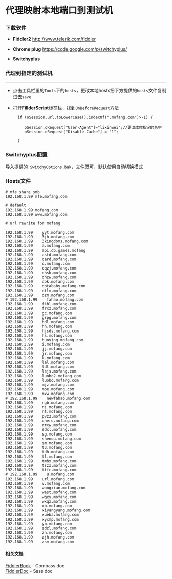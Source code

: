代理映射本地端口到测试机
=========

### 下载软件

  - **Fiddler2** http://www.telerik.com/fiddler
  
  - **Chrome plug** https://code.google.com/p/switchyplus/
  
  - **Switchyplus**

### 代理到指定的测试机
----
- 点击工具栏里的```Tools```下的```hosts```，更改本地hosts把下方提供的```hosts```文件复制进去```save```   

- 打开**FillderScript**标签栏，找到```OnBeforeRequest```方法   


        if (oSession.url.toLowerCase().indexOf(".mofang.com")>-1) {
      
           oSession.oRequest["User-Agent"]="lixinwei";//更改成你指定的名字
           oSession.oRequest["Disable-Cache"] = "1";  
         
        }

### Switchyplus配置  

导入提供的``` SwitchyOptions.bak```，文件既可，默认使用自动切换模式


### Hosts文件  

    # mfe share smb
    192.168.1.99 mfe.mofang.com
    
    # default
    192.168.1.99 mofang.com
    192.168.1.99 www.mofang.com
    
    # url rewrite for mofang
    
    192.168.1.99    yyt.mofang.com
    192.168.1.99    3jh.mofang.com
    192.168.1.99    3kingdoms.mofang.com
    192.168.1.99    a.mofang.com
    192.168.1.99    api.db.games.mofang
    192.168.1.99    astd.mofang.com
    192.168.1.99    card.mofang.com
    192.168.1.99    c.mofang.com
    192.168.1.99    cqzj.mofang.com
    192.168.1.99    dhsh.mofang.com
    192.168.1.99    dhzw.mofang.com
    192.168.1.99    dok.mofang.com
    192.168.1.99    dotababy.mofang.com
    192.168.1.99    dtlm.mofang.com
    192.168.1.99    dzm.mofang.com
    # 192.168.1.99    fahao.mofang.com
    192.168.1.99    fkbl.mofang.com
    192.168.1.99    frxz.mofang.com
    192.168.1.99    gc.mofang.com
    192.168.1.99    grpg.mofang.com
    192.168.1.99    hdl.mofang.com
    192.168.1.99    hh.mofang.com
    192.168.1.99    hjsds.mofang.com
    192.168.1.99    hs.mofang.com
    192.168.1.99    huoying.mofang.com
    192.168.1.99    i.mofang.com
    192.168.1.99    jj.mofang.com
    192.168.1.99    jr.mofang.com
    192.168.1.99    k.mofang.com
    192.168.1.99    lal.mofang.com
    192.168.1.99    ldt.mofang.com
    192.168.1.99    lsjs.mofang.com
    192.168.1.99    luobo2.mofang.com
    192.168.1.99    luobo.mofang.com
    192.168.1.99    mjz.mofang.com
    192.168.1.99    moe.mofang.com
    192.168.1.99    mxw.mofang.com
    # 192.168.1.99    newfahao.mofang.com
    192.168.1.99    ngb.mofang.com
    192.168.1.99    nj.mofang.com
    192.168.1.99    nt.mofang.com
    192.168.1.99    pvz2.mofang.com
    192.168.1.99    qhero.mofang.com
    192.168.1.99    rrxw.mofang.com
    192.168.1.99    sdxl.mofang.com
    192.168.1.99    sg.mofang.com
    192.168.1.99    shenqu.mofang.com
    192.168.1.99    sm.mofang.com
    192.168.1.99    t3.mofang.com
    192.168.1.99    tdh.mofang.com
    192.168.1.99    tl.mofang.com
    192.168.1.99    tmhx.mofang.com
    192.168.1.99    tszz.mofang.com
    192.168.1.99    ttfc.mofang.com
    # 192.168.1.99    u.mofang.com
    192.168.1.99    url.mofang.com
    192.168.1.99    v.mofang.com
    192.168.1.99    wangxian.mofang.com
    192.168.1.99    west.mofang.com
    192.168.1.99    wqxy.mofang.com
    192.168.1.99    wxqz.mofang.com
    192.168.1.99    xb.mofang.com
    192.168.1.99    xiyangyang.mofang.com
    192.168.1.99    xueba.mofang.com
    192.168.1.99    xyxmp.mofang.com
    192.168.1.99    yb.mofang.com
    192.168.1.99    zdzl.mofang.com
    192.168.1.99    zh.mofang.com
    192.168.1.99    zjh.mofang.com
    192.168.1.99    zsm.mofang.com
    
#### 相关文档    

[FiddlerBook]:http://fiddlerbook.com/Fiddler2/version.asp
[FiddlerDoc]:http://docs.telerik.com/fiddler/knowledgebase/fiddlerscript/modifyrequestorresponse
[FiddlerBook] - Compass doc  
[FiddlerDoc] - Sass doc

